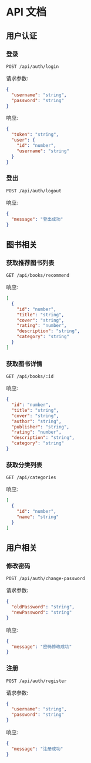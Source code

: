 # API 文档

## 用户认证

### 登录
`POST /api/auth/login`

请求参数:
```json
{
  "username": "string",
  "password": "string"
}
```

响应:
```json
{
  "token": "string",
  "user": {
    "id": "number",
    "username": "string"
  }
}
```

### 登出
`POST /api/auth/logout`

响应:
```json
{
  "message": "登出成功"
}
```

## 图书相关

### 获取推荐图书列表
`GET /api/books/recommend`

响应:
```json
[
  {
    "id": "number",
    "title": "string",
    "cover": "string",
    "rating": "number",
    "description": "string",
    "category": "string"
  }
]
```

### 获取图书详情
`GET /api/books/:id`

响应:
```json
{
  "id": "number",
  "title": "string",
  "cover": "string",
  "author": "string",
  "publisher": "string",
  "rating": "number",
  "description": "string",
  "category": "string"
}
```

### 获取分类列表
`GET /api/categories`

响应:
```json
[
  {
    "id": "number",
    "name": "string"
  }
]
```

## 用户相关

### 修改密码
`POST /api/auth/change-password`

请求参数:
```json
{
  "oldPassword": "string",
  "newPassword": "string"
}
```

响应:
```json
{
  "message": "密码修改成功"
}
```

### 注册
`POST /api/auth/register`

请求参数:
```json
{
  "username": "string",
  "password": "string"
}
```

响应:
```json
{
  "message": "注册成功"
}
```